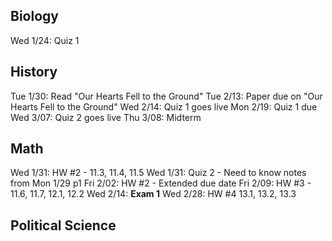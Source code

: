 Biology
-------

Wed 1/24: Quiz 1

History
-------

Tue 1/30: Read "Our Hearts Fell to the Ground"
Tue 2/13: Paper due on "Our Hearts Fell to the Ground"
Wed 2/14: Quiz 1 goes live
Mon 2/19: Quiz 1 due
Wed 3/07: Quiz 2 goes live
Thu 3/08: Midterm

Math
----

Wed 1/31: HW #2 - 11.3, 11.4, 11.5
Wed 1/31: Quiz 2 - Need to know notes from Mon 1/29 p1
Fri 2/02: HW #2 - Extended due date
Fri 2/09: HW #3 - 11.6, 11.7, 12.1, 12.2
Wed 2/14: __Exam 1__
Wed 2/28: HW #4 13.1, 13.2, 13.3

Political Science
-----------------

